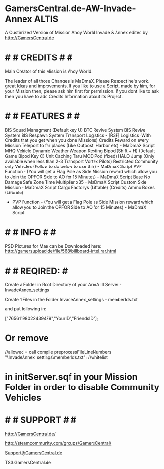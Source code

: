 # GamersCentral.de-AW-Invade-Annex ALTIS

A Custimized Version of Mission Ahoy World Invade &amp; Annex edited by http://GamersCentral.de


# # # CREDITS # # #

Main Creator of this Mission is Ahoy World.

The leader of all those Changes is MaDmaX. Please Respect he's work, great Ideas and improvements. If you like to use a Script, made by him, for your Mission then, please ask him first for permission. If you dont like to ask then you have to add Credits Information about its Project.



# # # FEATURES # # #

BIS Squad Managment (Default key U) 
BTC Revive System 
BIS Revive System 
BIS Respawn System 
Transport Logistics - [R3F] Logistics (With Credits that you get when you done Missions) 
Credits Reward on every Mission 
Teleport to far places (Like Outpost, Harbor etc) - MaDmaX Script 
MHQ Vehicle 
Dynamic Weather 
Weapon Resting Bipod (Shift + H) (Default Game Bipod Key C) 
Unit Caching 
Taru MOD Pod (fixed) 
HALO Jump (Only available when less than 2-3 Transport Vortex Pilots) 
Restricted Community only Vehicles (Follow to do below to use this) - MaDmaX Script 
PVP Function - (You will get a Flag Pole as Side Mission reward which allow you to Join the OPFOR Side to AO for 15 Minutes) - MaDmaX Script 
Base No Damage Safe Zone 
Time Multiplier x35 - MaDmaX Script 
Custom Side Mission - MaDmaX Script 
Cargo Factorys (Liftable) (Credits) 
Ammo Boxes (Liftable)
* PVP Function - (You will get a Flag Pole as Side Mission reward which allow you to Join the OPFOR Side to AO for 15 Minutes) - MaDmaX Script



# # # INFO # # #

PSD Pictures for Map can be Downloaded here: http://gamersupload.de/file/568/billboard-intel.rar.html



# # #  REQIRED:  # # 

Create a Folder in Root Directory of your ArmA III Server - InvadeAnnex_settings

Create 1 Files in the Folder InvadeAnnex_settings - memberIds.txt

and put following in:

["76561198022439479","YourID","FriendsID"];

# Or remove
//allowed = call compile preprocessFileLineNumbers "\InvadeAnnex_settings\memberIds.txt"; //whitelist
# in initServer.sqf in your Mission Folder in order to disable Community Vehicles



# # # SUPPORT # # #

http://GamersCentral.de/

http://steamcommunity.com/groups/GamersCentral/

Support@GamersCentral.de

TS3.GamersCentral.de
